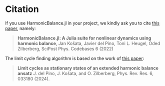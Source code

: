 # Citation

If you use HarmonicBalance.jl in your project, we kindly ask you to cite [this paper](https://doi.org/10.21468/SciPostPhysCodeb.6), namely:
> **HarmonicBalance.jl: A Julia suite for nonlinear dynamics using harmonic balance**,
> Jan Košata, Javier del Pino, Toni L. Heugel, Oded Zilberberg,
> SciPost Phys. Codebases 6 (2022) 

The limit cycle finding algorithm is based on the work of [this paper](https://doi.org/10.1103/PhysRevResearch.6.033180):
> **Limit cycles as stationary states of an extended harmonic balance ansatz**
> J. del Pino, J. Košata, and O. Zilberberg, 
> Phys. Rev. Res. 6, 033180 (2024).

